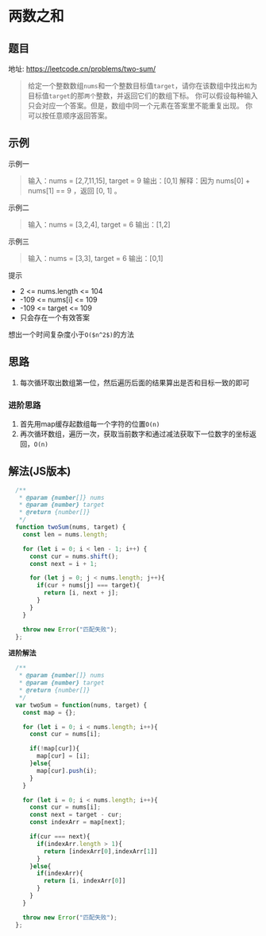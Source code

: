 # 两数之和

## 题目

地址: https://leetcode.cn/problems/two-sum/

> 给定一个整数数组`nums`和一个整数目标值`target`，请你在该数组中找出`和`为目标值`target`的那`两个`整数，并返回它们的数组下标。
> 你可以假设每种输入只会对应一个答案。但是，数组中同一个元素在答案里不能重复出现。
> 你可以按任意顺序返回答案。

## 示例

示例一

> 输入：nums = [2,7,11,15], target = 9
> 输出：[0,1]
> 解释：因为 nums[0] + nums[1] == 9 ，返回 [0, 1] 。

示例二

> 输入：nums = [3,2,4], target = 6
> 输出：[1,2]

示例三

> 输入：nums = [3,3], target = 6
> 输出：[0,1]

提示

- 2 <= nums.length <= 104
- -109 <= nums[i] <= 109
- -109 <= target <= 109
- 只会存在一个有效答案

想出一个时间复杂度小于`O($n^2$)`的方法

## 思路

1. 每次循环取出数组第一位，然后遍历后面的结果算出是否和目标一致的即可

### 进阶思路

1. 首先用map缓存起数组每一个字符的位置`O(n)`
2. 再次循环数组，遍历一次，获取当前数字和通过减法获取下一位数字的坐标返回，`O(n)`

## 解法(JS版本)

```javascript
  /**
   * @param {number[]} nums
   * @param {number} target
   * @return {number[]}
   */
  function twoSum(nums, target) {
    const len = nums.length;

    for (let i = 0; i < len - 1; i++) {
      const cur = nums.shift();
      const next = i + 1;

      for (let j = 0; j < nums.length; j++){
        if(cur + nums[j] === target){
          return [i, next + j];
        }    
      }
    }

    throw new Error("匹配失败");
  };
```

**进阶解法**

```javascript
  /**
   * @param {number[]} nums
   * @param {number} target
   * @return {number[]}
   */
  var twoSum = function(nums, target) {
    const map = {};

    for (let i = 0; i < nums.length; i++){
      const cur = nums[i];

      if(!map[cur]){
        map[cur] = [i];
      }else{
        map[cur].push(i);
      }
    }

    for (let i = 0; i < nums.length; i++){
      const cur = nums[i];
      const next = target - cur;
      const indexArr = map[next];

      if(cur === next){
        if(indexArr.length > 1){
          return [indexArr[0],indexArr[1]]
        }
      }else{
        if(indexArr){
          return [i, indexArr[0]]
        }
      }
    }

    throw new Error("匹配失败");
  };
```